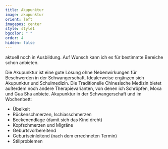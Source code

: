 ```yaml
---
title: Akupunktur
image: akupunktur
orient: left
imagepos: center
style: style1
bgcolor: " "
order: 4
hidden: false
---
```

aktuell noch in Ausbildung. Auf Wunsch kann ich es für bestimmte Bereiche schon anbieten.

Die Akupunktur ist eine gute Lösung ohne Nebenwirkungen für Beschwerden in der Schwangerschaft. Idealerweise ergänzen sich Akupunktur und Schulmedizin. Die Traditionelle Chinesische Medizin bietet außerdem noch andere Therapievarianten, von denen ich Schröpfen, Moxa und Gua Sha anbiete.
Akupunktur in der Schwangerschaft und im Wochenbett:

* Übelkeit
* Rückenschmerzen, Ischiasschmerzen
* Beckenendlage (damit sich das Kind dreht)
* Kopfschmerzen und Migräne
* Geburtsvorbereitend
* Geburtseinleitend (nach dem errechneten Termin)
* Stillproblemen